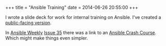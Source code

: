 +++
title = "Ansible Training"
date = 2014-06-26 20:55:00
+++

I wrote a slide deck for work for internal training on Ansible. 
I've created a [public-facing version](/ansible-training).

In [Ansible Weekly](https://devopsu.com/newsletters/ansible-weekly-newsletter.html) [Issue 35](https://devopsu.com/newsletters/ansible-weekly/35.html) there
was a link to an [Ansible Crash Course](http://www.slideshare.net/SimoneSoldateschi/ansible-crash-course-35783512). Which might make things even simpler. 
